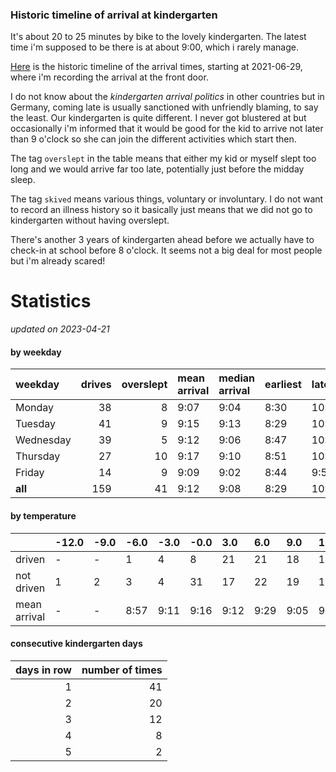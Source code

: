 ### Historic timeline of arrival at kindergarten

It's about 20 to 25 minutes by bike to the lovely kindergarten. 
The latest time i'm supposed to be there is at about 9:00, 
which i rarely manage. 

[Here](times.csv) is the historic timeline of the arrival times, starting
at 2021-06-29, where i'm recording the arrival at the front door.

I do not know about the *kindergarten arrival politics* in other
countries but in Germany, coming late is usually sanctioned 
with unfriendly blaming, to say the least. Our kindergarten is quite
different. I never got blustered at but occasionally i'm informed
that it would be good for the kid to arrive not later than 9 o'clock
so she can join the different activities which start then. 

The tag `overslept` in the table means that either my kid or myself
slept too long and we would arrive far too late, potentially just
before the midday sleep.

The tag `skived` means various things, voluntary or involuntary. I 
do not want to record an illness history so it basically just means
that we did not go to kindergarten without having overslept.

There's another 3 years of kindergarten ahead before we actually 
have to check-in at school before 8 o'clock. It seems not a big deal
for most people but i'm already scared!


# Statistics

*updated on 2023-04-21*

#### by weekday

| weekday   |   drives |   overslept | mean arrival   | median arrival   | earliest   | latest   |
|:----------|---------:|------------:|:---------------|:-----------------|:-----------|:---------|
| Monday    |       38 |           8 | 9:07           | 9:04             | 8:30       | 10:14    |
| Tuesday   |       41 |           9 | 9:15           | 9:13             | 8:29       | 10:19    |
| Wednesday |       39 |           5 | 9:12           | 9:06             | 8:47       | 10:06    |
| Thursday  |       27 |          10 | 9:17           | 9:10             | 8:51       | 10:20    |
| Friday    |       14 |           9 | 9:09           | 9:02             | 8:44       | 9:56     |
| **all**   |      159 |          41 | 9:12           | 9:08             | 8:29       | 10:20    |

#### by temperature

|              | -12.0   | -9.0   | -6.0   | -3.0   | -0.0   | 3.0   | 6.0   | 9.0   | 12.0   | 15.0   | 18.0   | 21.0   | 24.0   | 27.0   | 30.0   |
|:-------------|:--------|:-------|:-------|:-------|:-------|:------|:------|:------|:-------|:-------|:-------|:-------|:-------|:-------|:-------|
| driven       | -       | -      | 1      | 4      | 8      | 21    | 21    | 18    | 14     | 10     | 9      | 11     | -      | -      | -      |
| not driven   | 1       | 2      | 3      | 4      | 31     | 17    | 22    | 19    | 15     | 11     | 12     | 11     | 7      | 2      | 2      |
| mean arrival | -       | -      | 8:57   | 9:11   | 9:16   | 9:12  | 9:29  | 9:05  | 9:11   | 9:19   | 8:57   | 9:05   | -      | -      | -      |

#### consecutive kindergarten days

|   days in row |   number of times |
|--------------:|------------------:|
|             1 |                41 |
|             2 |                20 |
|             3 |                12 |
|             4 |                 8 |
|             5 |                 2 |

